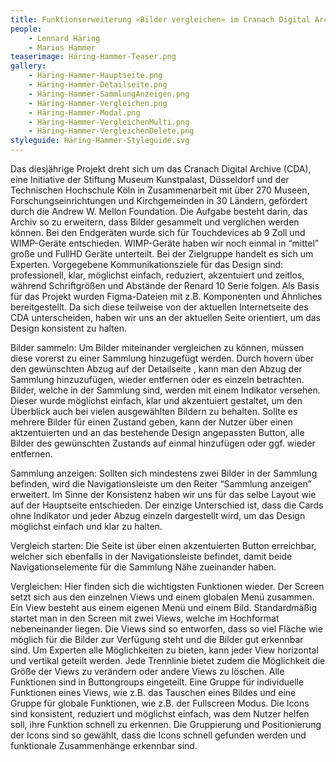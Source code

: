 ```yaml
---
title: Funktionserweiterung «Bilder vergleichen» im Cranach Digital Archive
people:
    - Lennard Häring
    - Marius Hammer
teaserimage: Häring-Hammer-Teaser.png
gallery:
    - Häring-Hammer-Hauptseite.png
    - Häring-Hammer-Detailseite.png
    - Häring-Hammer-SammlungAnzeigen.png
    - Häring-Hammer-Vergleichen.png
    - Häring-Hammer-Modal.png
    - Häring-Hammer-VergleichenMulti.png
    - Häring-Hammer-VergleichenDelete.png
styleguide: Häring-Hammer-Styleguide.svg
---
```

Das diesjährige Projekt dreht sich um das Cranach Digital Archive (CDA), eine Initiative der Stiftung Museum Kunstpalast, Düsseldorf und der Technischen Hochschule Köln in Zusammenarbeit mit über 270 Museen, Forschungseinrichtungen und Kirchgemeinden in 30 Ländern, gefördert durch die Andrew W. Mellon Foundation.
Die Aufgabe besteht darin, das Archiv so zu erweitern, dass Bilder gesammelt und verglichen werden können. Bei den Endgeräten wurde sich für Touchdevices ab 9 Zoll und WIMP-Geräte entschieden. WIMP-Geräte haben wir noch einmal in “mittel” große und FullHD Geräte unterteilt. Bei der Zielgruppe handelt es sich um Experten.
Vorgegebene Kommunikationsziele für das Design sind:  professionell, klar, möglichst einfach, reduziert, akzentuiert und zeitlos, während Schriftgrößen und Abstände der Renard 10 Serie folgen. 
Als Basis für das Projekt wurden Figma-Dateien mit z.B. Komponenten und Ähnliches bereitgestellt. Da sich diese teilweise von der aktuellen Internetseite des CDA unterscheiden, haben wir uns an der aktuellen Seite orientiert, um das Design konsistent zu halten.

Bilder sammeln: 
Um Bilder miteinander vergleichen zu können, müssen diese vorerst zu einer Sammlung hinzugefügt werden. Durch hovern über den gewünschten Abzug auf der Detailseite , kann man den Abzug der Sammlung hinzuzufügen, wieder entfernen oder es einzeln betrachten. Bilder, welche in der Sammlung sind, werden mit einem Indikator versehen. Dieser wurde möglichst einfach, klar und akzentuiert gestaltet, um den Überblick auch bei vielen ausgewählten Bildern zu behalten. Sollte es mehrere Bilder für einen Zustand geben, kann der Nutzer über einen aktzentuierten und an das bestehende Design angepassten Button, alle Bilder des gewünschten Zustands auf einmal hinzufügen oder ggf. wieder entfernen.

Sammlung anzeigen: 
Sollten sich mindestens zwei Bilder in der Sammlung befinden,
wird die Navigationsleiste um den Reiter “Sammlung anzeigen” erweitert. 
Im Sinne der Konsistenz haben wir uns für das selbe Layout wie auf der Hauptseite entschieden.
Der einzige Unterschied ist, dass die Cards ohne Indikator und jeder Abzug einzeln dargestellt wird, um das Design möglichst einfach und klar zu halten.

Vergleich starten: 
Die Seite ist über einen akzentuierten Button erreichbar, welcher sich ebenfalls in der Navigationsleiste befindet, damit beide Navigationselemente für die Sammlung Nähe zueinander haben. 

Vergleichen: 
Hier finden sich die wichtigsten Funktionen wieder. Der Screen setzt sich aus den einzelnen Views und einem globalen Menü zusammen. Ein View besteht aus einem eigenen Menü und einem Bild. Standardmäßig startet man in den Screen mit zwei Views,  welche im Hochformat nebeneinander liegen. Die Views sind so entworfen, dass so viel Fläche wie möglich für die Bilder zur Verfügung steht und die Bilder gut erkennbar sind. Um Experten alle Möglichkeiten zu bieten, kann jeder View horizontal und vertikal geteilt werden. Jede Trennlinie bietet zudem die Möglichkeit die Größe der Views zu verändern oder andere Views zu löschen.
Alle Funktionen sind in Buttongroups eingeteilt. Eine Gruppe für individuelle Funktionen eines Views, wie z.B. das Tauschen eines Bildes und eine Gruppe für globale Funktionen, wie z.B. der Fullscreen Modus. Die Icons sind konsistent, reduziert und möglichst einfach, was dem Nutzer helfen soll, ihre Funktion schnell zu erkennen. Die Gruppierung und Positionierung der Icons sind so gewählt, dass die Icons schnell gefunden werden und funktionale Zusammenhänge erkennbar sind.

